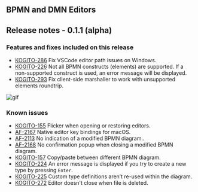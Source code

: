 BPMN and DMN Editors
--

## Release notes - 0.1.1 (alpha)

### Features and fixes included on this release 
- [KOGITO-286](https://issues.jboss.org/browse/KOGITO-286) Fix VSCode editor path issues on Windows.
- [KOGITO-226](https://issues.jboss.org/browse/KOGITO-226) Not all BPMN constructs (elements) are supported. If a non-supported construct is used, an error message will be displayed.
- [KOGITO-293](https://issues.jboss.org/browse/KOGITO-293) Fix client-side marshaller to work with unsupported elements roundtrip. 
    
![gif](https://i.imgur.com/MSklVBh.gif)

### Known issues

- [KOGITO-155](https://issues.jboss.org/browse/KOGITO-155) Flicker when opening or restoring editors. 
- [AF-2167](https://issues.jboss.org/browse/AF-2167) Native editor key bindings for macOS. 
- [AF-2113](https://issues.jboss.org/browse/AF-2113) No indication of a modified BPMN diagram.. 
- [AF-2168](https://issues.jboss.org/browse/AF-2168) No confirmation popup when closing a modified BPMN diagram. 
- [KOGITO-157](https://issues.jboss.org/browse/KOGITO-157) Copy/paste between different BPMN diagram. 
- [KOGITO-224](https://issues.jboss.org/browse/KOGITO-224) An error message is displayed if you try to create a new type by pressing `Enter`. 
- [KOGITO-225](https://issues.jboss.org/browse/KOGITO-225) Custom type definitions aren’t re-used within the diagram. 
- [KOGITO-272](https://issues.jboss.org/browse/KOGITO-272) Editor doesn't close when file is deleted. 